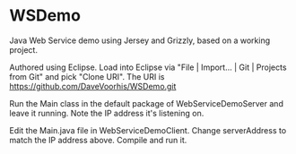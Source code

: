 # WSDemo
Java Web Service demo using Jersey and Grizzly, based on a working project.

Authored using Eclipse.  Load into Eclipse via "File | Import... | Git | Projects from Git" and pick "Clone URI". The URI is https://github.com/DaveVoorhis/WSDemo.git

Run the Main class in the default package of WebServiceDemoServer and leave it running.  Note the IP address it's listening on.

Edit the Main.java file in WebServiceDemoClient.  Change serverAddress to match the IP address above.  Compile and run it.
